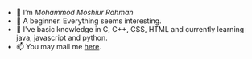 - 👋 I’m *Mohammod Moshiur Rahman*
- 👀 A beginner. Everything seems interesting.
- 🌱 I've basic knowledge in C, C++, CSS, HTML and currently learning java, javascript and python.
- 📫 You may mail me [here](miraz173r@gmail.com).
<!--- 💞️ I’m looking to collaborate on ...-->
<!---
miraz173/miraz173 is a ✨ special ✨ repository because its `README.md` (this file) appears on your GitHub profile.
You can click the Preview link to take a look at your changes.
--->
